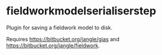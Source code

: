 fieldworkmodelserialiserstep
============================

Plugin for saving a fieldwork model to disk.

Requires https://bitbucket.org/jangle/gias and https://bitbucket.org/jangle/fieldwork.
